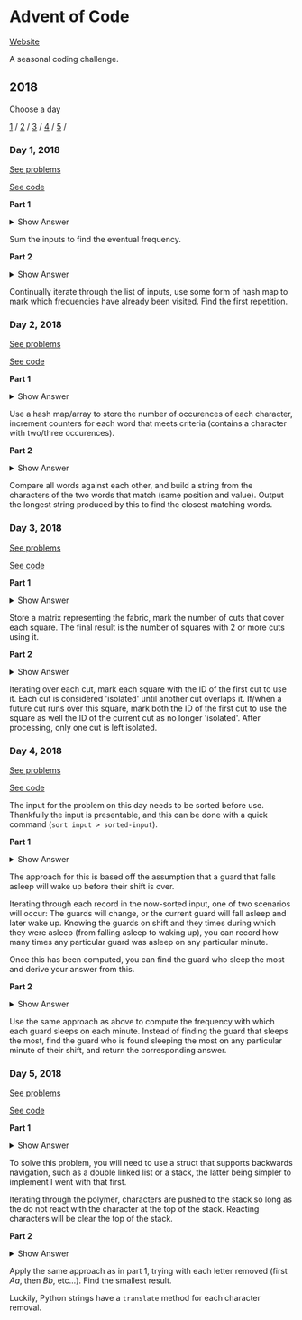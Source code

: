 # Advent of Code

[Website](https://adventofcode.com)

A seasonal coding challenge.

## 2018

Choose a day

[1](#day-1-2018) /
[2](#day-2-2018) /
[3](#day-3-2018) /
[4](#day-4-2018) /
[5](#day-5-2018) /

### Day 1, 2018

[See problems](https://adventofcode.com/2018/day/1)

[See code](./2018/1)

**Part 1**

<details>
<summary>Show Answer</summary>
423
</details>

Sum the inputs to find the eventual frequency.

**Part 2**

<details>
<summary>Show Answer</summary>
61126
</details>

Continually iterate through the list of inputs, use some form of hash map to mark which frequencies have already been visited. Find the first repetition.

### Day 2, 2018

[See problems](https://adventofcode.com/2018/day/2)

[See code](./2018/2)

**Part 1**

<details>
<summary>Show Answer</summary>
9139
</details>

Use a hash map/array to store the number of occurences of each character, increment counters for each word that meets criteria (contains a character with two/three occurences).

**Part 2**

<details>
<summary>Show Answer</summary>
uqcidadzwtnhsljvxyobmkfyr
</details>

Compare all words against each other, and build a string from the characters of the two words that match (same position and value). Output the longest string produced by this to find the closest matching words.

### Day 3, 2018

[See problems](https://adventofcode.com/2018/day/3)

[See code](./2018/3)

**Part 1**

<details>
<summary>Show Answer</summary>
121163
</details>

Store a matrix representing the fabric, mark the number of cuts that cover each square. The final result is the number of squares with 2 or more cuts using it.

**Part 2**

<details>
<summary>Show Answer</summary>
943
</details>

Iterating over each cut, mark each square with the ID of the first cut to use it. Each cut is considered 'isolated' until another cut overlaps it. If/when a future cut runs over this square, mark both the ID of the first cut to use the square as well the ID of the current cut as no longer 'isolated'. After processing, only one cut is left isolated.

### Day 4, 2018

[See problems](https://adventofcode.com/2018/day/4)

[See code](./2018/4)

The input for the problem on this day needs to be sorted before use. Thankfully the input is presentable, and this can be done with a quick command (`sort input > sorted-input`).

**Part 1**

<details>
<summary>Show Answer</summary>
39698
</details>

The approach for this is based off the assumption that a guard that falls asleep will wake up before their shift is over.

Iterating through each record in the now-sorted input, one of two scenarios will occur: The guards will change, or the current guard will fall asleep and later wake up. Knowing the guards on shift and they times during which they were asleep (from falling asleep to waking up), you can record how many times any particular guard was asleep on any particular minute.

Once this has been computed, you can find the guard who sleep the most and derive your answer from this.

**Part 2**

<details>
<summary>Show Answer</summary>
14920
</details>

Use the same approach as above to compute the frequency with which each guard sleeps on each minute. Instead of finding the guard that sleeps the most, find the guard who is found sleeping the most on any particular minute of their shift, and return the corresponding answer.

### Day 5, 2018

[See problems](https://adventofcode.com/2018/day/5)

[See code](./2018/5)

**Part 1**

<details>
<summary>Show Answer</summary>
11754
</details>

To solve this problem, you will need to use a struct that supports backwards navigation, such as a double linked list or a stack, the latter being simpler to implement I went with that first.

Iterating through the polymer, characters are pushed to the stack so long as the do not react with the character at the top of the stack. Reacting characters will be clear the top of the stack.

**Part 2**

<details>
<summary>Show Answer</summary>
4098
</details>

Apply the same approach as in part 1, trying with each letter removed (first _Aa_, then _Bb_, etc...). Find the smallest result.

Luckily, Python strings have a `translate` method for each character removal.
